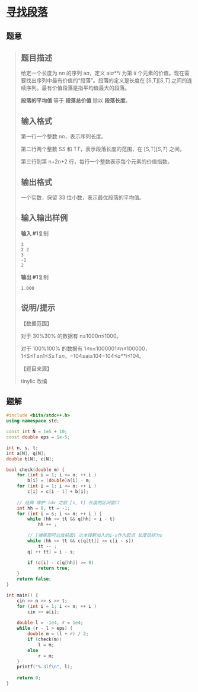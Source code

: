 #  [寻找段落](https://www.luogu.com.cn/problem/P1419)

## 题意

>   ## 题目描述
>
>   给定一个长度为 n*n* 的序列 a*a*，定义 ai*a**i* 为第 i*i* 个元素的价值。现在需要找出序列中最有价值的“段落”。段落的定义是长度在 [S,T][*S*,*T*] 之间的连续序列。最有价值段落是指平均值最大的段落。
>
>   **段落的平均值** 等于 **段落总价值** 除以 **段落长度**。
>
>   ## 输入格式
>
>   第一行一个整数 n*n*，表示序列长度。
>
>   第二行两个整数 S*S* 和 T*T*，表示段落长度的范围，在 [S,T][*S*,*T*] 之间。
>
>   第三行到第 n+2*n*+2 行，每行一个整数表示每个元素的价值指数。
>
>   ## 输出格式
>
>   一个实数，保留 33 位小数，表示最优段落的平均值。
>
>   ## 输入输出样例
>
>   **输入 #1**复制
>
>   ```
>   3
>   2 2
>   3
>   -1
>   2
>   ```
>
>   **输出 #1**复制
>
>   ```
>   1.000
>   ```
>
>   ## 说明/提示
>
>   【数据范围】
>
>   对于 30%30% 的数据有 n≤1000*n*≤1000。
>
>   对于 100%100% 的数据有 1≤n≤1000001≤*n*≤100000，1≤S≤T≤n1≤*S*≤*T*≤*n*，−104≤ai≤104−104≤*a**i*≤104。
>
>   【题目来源】
>
>   tinylic 改编

## 题解



```c++
#include <bits/stdc++.h>
using namespace std;

const int N = 1e5 + 10;
const double eps = 1e-5;

int n, s, t;
int a[N], q[N];
double b[N], c[N];

bool check(double m) {
    for (int i = 1; i <= n; ++ i )
        b[i] = (double)a[i] - m;
    for (int i = 1; i <= n; ++ i )
        c[i] = c[i - 1] + b[i];
    
    // 经典 维护 idx 之前 [s, t] 长度的区间窗口
    int hh = 0, tt = -1;
    for (int i = s; i <= n; ++ i ) {
        while (hh <= tt && q[hh] < i - t)
            hh ++ ;

        // [弹尾部可以放前面] 以本段新加入的i-s作为起点 长度恰好为s
        while (hh <= tt && c[q[tt]] >= c[i - s])
            tt -- ;
        q[ ++ tt] = i - s;

        if (c[i] - c[q[hh]] >= 0)
            return true;
    }
    return false;
}

int main() {
    cin >> n >> s >> t;
    for (int i = 1; i <= n; ++ i )
        cin >> a[i];
    
    double l = -1e4, r = 1e4;
    while (r - l > eps) {
        double m = (l + r) / 2;
        if (check(m))
            l = m;
        else
            r = m;
    }
    printf("%.3lf\n", l);
    
    return 0;
}
```



```python3

```

